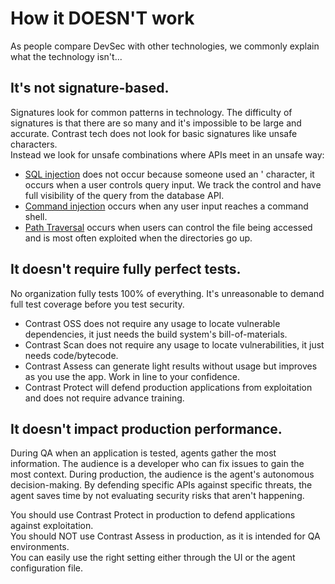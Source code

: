 # How it DOESN'T work

As people compare DevSec with other technologies, we commonly explain what the technology isn't...

## It's not signature-based.

Signatures look for common patterns in technology. The difficulty of signatures is that there are so many and it's impossible to be large and accurate.
Contrast tech does not look for basic signatures like unsafe characters.<br/>
Instead we look for unsafe combinations where APIs meet in an unsafe way:
- [SQL injection](../../learn-devsec/vulnerabilities/sqli.md) does not occur because someone used an ' character, it occurs when a user controls query input. We track the control and have full visibility of the query from the database API.
- [Command injection](../../learn-devsec/vulnerabilities/command-injection.md) occurs when any user input reaches a command shell.
- [Path Traversal](../../learn-devsec/vulnerabilities/path-traversal.mdx) occurs when users can control the file being accessed and is most often exploited when the directories go up.

## It doesn't require fully perfect tests.
No organization fully tests 100% of everything. It's unreasonable to demand full test coverage before you test security.
- Contrast OSS does not require any usage to locate vulnerable dependencies, it just needs the build system's bill-of-materials.
- Contrast Scan does not require any usage to locate vulnerabilities, it just needs code/bytecode.
- Contrast Assess can generate light results without usage but improves as you use the app. Work in line to your confidence.
- Contrast Protect will defend production applications from exploitation and does not require advance training.

## It doesn't impact production performance.

During QA when an application is tested, agents gather the most information. The audience is a developer who can fix issues to gain the most context.
During production, the audience is the agent's autonomous decision-making. By defending specific APIs against specific threats, the agent saves time by not evaluating security risks that aren't happening.

You should use Contrast Protect in production to defend applications against exploitation.<br/>
You should NOT use Contrast Assess in production, as it is intended for QA environments.<br/>
You can easily use the right setting either through the UI or the agent configuration file.
